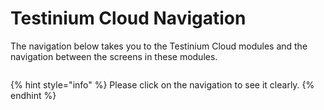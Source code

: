 # Testinium Cloud Navigation

The navigation below takes you to the Testinium Cloud modules and the navigation between the screens in these modules.

<figure><img src="../.gitbook/assets/Untitled (11).jpg" alt=""><figcaption></figcaption></figure>

{% hint style="info" %}
Please click on the navigation to see it clearly.
{% endhint %}
